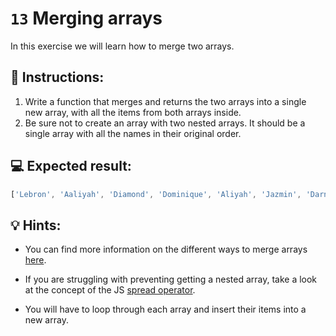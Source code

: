 # `13` Merging arrays

In this exercise we will learn how to merge two arrays. 

## 📝 Instructions:

1. Write a function that merges and returns the two arrays into a single new array, with all the items from both arrays inside.
2. Be sure not to create an array with two nested arrays. It should be a single array with all the names in their original order.

## 💻 Expected result:

```js
['Lebron', 'Aaliyah', 'Diamond', 'Dominique', 'Aliyah', 'Jazmin', 'Darnell', 'Lucas', 'Jake', 'Scott', 'Amy', 'Molly', 'Hannah', 'Lucas']
```

## 💡 Hints:

+ You can find more information on the different ways to merge arrays [here](https://dmitripavlutin.com/javascript-merge-arrays/).

+ If you are struggling with preventing getting a nested array, take a look at the concept of the JS [spread operator](https://www.educative.io/edpresso/what-is-the-spread-operator-in-javascript).

+ You will have to loop through each array and insert their items into a new array.

